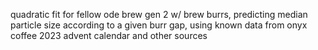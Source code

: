 quadratic fit for fellow ode brew gen 2 w/ brew burrs, predicting median particle size according to a given burr gap, using known data from onyx coffee 2023 advent calendar and other sources
